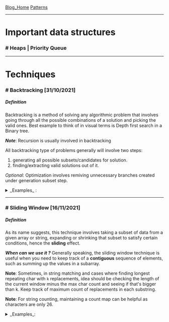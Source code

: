 [Blog_Home](https://beast911.github.io/practice-ds/)
[Patterns](https://hackernoon.com/14-patterns-to-ace-any-coding-interview-question-c5bb3357f6ed)

---
# Important data structures

### # Heaps | Priority Queue

---

# Techniques

### # Backtracking [31/10/2021]

##### Definition

Backtracking is a method of solving any algorithmic problem that involves going through all the possible combinations of a solution and picking the valid ones. Best example to think of in visual terms is Depth first search in a Binary tree.

**_Note_**: Recursion is usually involved in backtracking

All backtracking type of problems generally will involve two steps:

1. generating all possible subsets/candidates for solution.
2. finding/extracting valid solutions out of it.

_Optional_: Optimization involves remiving unnecessary branches created under generation subset step.

<details>
<summary>_Examples_ :</summary>
<p>

- Given `n` pairs of parentheses, write a function to _generate all combinations of well-formed parentheses_.

- Given a directed acyclic graph (**DAG**) of `n` nodes labeled from `0` to `n - 1`, find all possible paths from node `0` to node `n - 1` and return them in **any order**. **[Learned]**

  **Note**: When processing DAG, remember that everything will point to an empty location with no further nodes, i.e: [] element, also remember, no cycles in the graph.

- You have `n` `tiles`, where each tile has one letter `tiles[i]` printed on it.

  Return _the number of possible non-empty sequences of letters_ you can make using the letters printed on those `tiles`. **[Learned]**

- A **happy string** is a string that:

  - consists only of letters of the set `['a', 'b', 'c']`.
  - `s[i] != s[i + 1]` for all values of `i` from `1` to `s.length - 1` (string is 1-indexed).

  For example, strings **"abc", "ac", "b"** and **"abcbabcbcb"** are all happy strings and strings **"aa", "baa"** and **"ababbc"** are not happy strings.

  Given two integers `n` and `k`, consider a list of all happy strings of length `n` sorted in lexicographical order.

  Return _the kth string_ of this list or return an **empty string** if there are less than `k` happy strings of length `n`. **[Solved]**

- Given a string `s`, we can transform every letter individually to be lowercase or uppercase to create another string.

  Return _a list of all possible strings we could create_. You can return the output in **any order**. **[Solved]**

- Given an array `nums` of distinct integers, return _all the possible permutations_. You can return the answer in **any order**. **[Solved]**

- Given an integer array `nums` of **unique** elements, return _all possible subsets (the power set)_.

  The solution set **must not** contain duplicate subsets. Return the solution in **any order**. **[Learned]**

- Given `n` pairs of parentheses, write a function to _generate all combinations of well-formed parentheses_. **[Solved]**

- In a gold mine `grid` of size `m x n`, each cell in this mine has an integer representing the amount of gold in that cell, `0` if it is empty.

  Return the maximum amount of gold you can collect under the conditions:

  - Every time you are located in a cell you will collect all the gold in that cell.
  - From your position, you can walk one step to the left, right, up, or down.
  - You can't visit the same cell more than once.
  - Never visit a cell with `0` gold.
  - You can start and stop collecting gold from **any** position in the grid that has some gold.

- Suppose you have `n` integers labeled `1` through `n`. A permutation of those `n` integers `perm` (**1-indexed**) is considered a **beautiful arrangement** if for every `i` (`1 <= i <= n`), **either** of the following is true:

  - `perm[i]` is divisible by `i`.
  - `i` is divisible by `perm[i]`.

  Given an integer `n`, return _the **number** of the **beautiful arrangements** that you can construct_. **[Learned]**

- Find all valid combinations of `k` numbers that sum up to `n` such that the following conditions are true:

  - Only numbers `1` through `9` are used.
  - Each number is used **at most once**.

  Return _a list of all possible valid combinations_. The list must not contain the same combination twice, and the combinations may be returned in any order. **[Solved]**

- Given an array of strings `nums` containing `n` **unique** binary strings each of length `n`, return _a binary string of length_ `n` _that **does not appear** in_ `nums`_. If there are multiple answers, you may return **any** of them_. **[Solved but may need to optimize]**

- You are given an integer array `jobs`, where `jobs[i]` is the amount of time it takes to complete the `ith` job.

  There are `k` workers that you can assign jobs to. Each job should be assigned to **exactly** one worker. The **working time** of a worker is the sum of the time it takes to complete all jobs assigned to them. Your goal is to devise an optimal assignment such that the **maximum working time** of any worker is **minimized**.

  _Return the **minimum** possible **maximum working time** of any assignment._ **[Learned]**

  **Note**: Creating all possible combinations of valid scenarios is the key. optimization involves removing unnecessary branches.

  This is a NP-complete problem, i.e solution is obtained in polynomial time.

- Given an integer array nums and an integer k, return true if it is possible to divide this array into k non-empty subsets whose sums are all equal. **[Learned]**

  _Note_: need different type of optimization here because the result is a binary form of either true or false and not a collection from k^n to k\*2^n

- **[1774. Closest Dessert Cost]** You would like to make dessert and are preparing to buy the ingredients. You have `n` ice cream base flavors and `m` types of toppings to choose from. You must follow these rules when making your dessert:

  - There must be **exactly one** ice cream base.
  - You can add **one or more** types of topping or have no toppings at all.
  - There are **at most two** of **each type** of topping.

  You are given three inputs:

  - `baseCosts`, an integer array of length `n`, where each `baseCosts[i]` represents the price of the `ith` ice cream base flavor.
  - `toppingCosts`, an integer array of length `m`, where each `toppingCosts[i]` is the price of **one** of the `ith` topping.
  - `target`, an integer representing your target price for dessert.

  You want to make a dessert with a total cost as close to `target` as possible.

  Return _the closest possible cost of the dessert to_ `target`. If there are multiple, return _the **lower** one._

- **[494. Target Sum]** You are given an integer array `nums` and an integer `target`.

  You want to build an **expression** out of nums by adding one of the symbols `'+'` and `'-'` before each integer in nums and then concatenate all the integers.

  - For example, if `nums = [2, 1]`, you can add a `'+'` before `2` and a `'-'` before `1` and concatenate them to build the expression `"+2-1"`.

  Return the number of different **expressions** that you can build, which evaluates to `target`. [**Solved**](leetcode/findTargetSumWays.js)

- **[37. Sudoku Solver]** Write a program to solve a Sudoku puzzle by filling the empty cells.

  A sudoku solution must satisfy **all of the following rules**:

  1. Each of the digits `1-9` must occur exactly once in each row.
  2. Each of the digits `1-9` must occur exactly once in each column.
  3. Each of the digits `1-9` must occur exactly once in each of the 9 `3x3` sub-boxes of the grid.

  The `'.'` character indicates empty cells.
  </p>
</details>

---

### # Sliding Window [16/11/2021]

##### Definition

As its name suggests, this technique involves taking a subset of data from a given array or string, expanding or shrinking that subset to satisfy certain conditions, hence the **sliding** effect.

**_When can we use it ?_** Generally speaking, the sliding window technique is useful when you need to keep track of a **contiguous** sequence of elements, such as summing up the values in a subarray.

**Note**: Sometimes, in string matching and cases where finding longest repeating char with `k` replacements, idea should be checking the length of the current window minus the max char count and seeing if that's bigger than k. Keep track of maximum count of replacements in each substring.

**Note**: For string counting, maintaining a count map can be helpful as characters are only 26.

<details>
<summary>_Examples_:</summary>
<p>

- **[1876. Substrings of Size Three with Distinct Characters]** A string is **good** if there are no repeated characters.

  Given a string `s`, return _the number of **good substrings** of length **three** in_ `s`.

  Note that if there are multiple occurrences of the same substring, every occurrence should be counted.

  A **substring** is a contiguous sequence of characters in a string. [**Solved**](leetcode/countGoodSubstrings.js)

- **[1343. Number of Sub-arrays of Size K and Average Greater than or Equal to Threshold]** Given an array of integers `arr` and two integers `k` and `threshold`.

  Return _the number of sub-arrays_ of size `k` and average greater than or equal to `threshold`. [**Solved**](leetcode/numOfSubarrays.js)

- **[1004. Max Consecutive Ones III]** Given a binary array `nums` and an integer `k`, return _the maximum number of consecutive_ `1`_'s in the array if you can flip at most_ `k` `0`'s. [**Learned**](leetcode/longestOnes.js)

- **[1358. Number of Substrings Containing All Three Characters]** Given a string `s` consisting only of characters _a_, _b_ and _c_.

  Return the number of substrings containing **at least** one occurrence of all these characters _a_, _b_ and _c_.[**Learned**](leetcode/numberOfSubstrings.js)

- **[1493. Longest Subarray of 1's After Deleting One Element]** Given a binary array nums, you should delete one element from it.

  Return the size of the longest non-empty subarray containing only 1's in the resulting array. Return 0 if there is no such subarray. [**Learned**](leetcode/longestSubarray.js)

- **[1031. Maximum Sum of Two Non-Overlapping Subarrays]** Given an integer array nums and two integers firstLen and secondLen, return the maximum sum of elements in two non-overlapping subarrays with lengths firstLen and secondLen.

  The array with length firstLen could occur before or after the array with length secondLen, but they have to be non-overlapping.

  A subarray is a contiguous part of an array.[**Need to come back for this**](leetcode/maxSumTwoNoOverlap.js)

- **[1052. Grumpy Bookstore Owner]** There is a bookstore owner that has a store open for n minutes. Every minute, some number of customers enter the store. You are given an integer array customers of length n where customers[i] is the number of the customer that enters the store at the start of the ith minute and all those customers leave after the end of that minute.

  On some minutes, the bookstore owner is grumpy. You are given a binary array grumpy where grumpy[i] is 1 if the bookstore owner is grumpy during the ith minute, and is 0 otherwise.

  When the bookstore owner is grumpy, the customers of that minute are not satisfied, otherwise, they are satisfied.

  The bookstore owner knows a secret technique to keep themselves not grumpy for minutes consecutive minutes, but can only use it once.

  Return the maximum number of customers that can be satisfied throughout the day. [**Learned**](leetcode/maxSatisfied.js)

- **[992. Subarrays with K Different Integers]** Given an integer array nums and an integer k, return the number of good subarrays of nums.

  A good array is an array where the number of different integers in that array is exactly k.

  For example, [1,2,3,1,2] has 3 different integers: 1, 2, and 3.[**Learned**](leetcode/subarraysWithKDistinct.js)

- **[718. Maximum Length of Repeated Subarray]** Given two integer arrays nums1 and nums2, return the maximum length of a subarray that appears in both arrays. [**Learned**](leetcode/findLength.js)
  _Note_: this is actually DP. Come back to this question again. Important concept to learn.

- **[438. Find All Anagrams in a String]** Given two strings s and p, return an array of all the start indices of p's anagrams in s. You may return the answer in any order.

  An Anagram is a word or phrase formed by rearranging the letters of a different word or phrase, typically using all the original letters exactly once. [**Learned**](leetcode/findAnagrams.js)

  _Note_: this is string matching. technique involved should be similar to Rabin-Karp algorithm for pattern match. Trick is to remember different mechanisms to compare strings like:
    - ASCII pattern match
    - exact string match
    - Modulo hash value match
  Come back to it when coming for string related questions.

- **[904. Fruit Into Baskets]** You are visiting a farm that has a single row of fruit trees arranged from left to right. The trees are represented by an integer array fruits where fruits[i] is the type of fruit the ith tree produces.

  You want to collect as much fruit as possible. However, the owner has some strict rules that you must follow:

  - You only have two baskets, and each basket can only hold a single type of fruit. There is no limit on the amount of fruit each basket can hold.
  - Starting from any tree of your choice, you must pick exactly one fruit from every tree (including the start tree) while moving to the right. The picked fruits must fit in one of your baskets.
  - Once you reach a tree with fruit that cannot fit in your baskets, you must stop.
  Given the integer array fruits, return the maximum number of fruits you can pick. [**Learned**](leetcode/totalFruit.js)

- **[424. Longest Repeating Character Replacement]** You are given a string s and an integer k. You can choose any character of the string and change it to any other uppercase English character. You can perform this operation at most k times.

  Return the length of the longest substring containing the same letter you can get after performing the above operations.[**Learned**](leetcode/characterReplacement.js)

- **[3. Longest Substring Without Repeating Characters]** Given a string s, find the length of the longest substring without repeating characters.[**Learned**](leetcode/lengthOfLongestSubstring.js)

- **[862. Shortest Subarray with Sum at Least K]** Given an integer array nums and an integer k, return the length of the shortest non-empty subarray of nums with a sum of at least k. If there is no such subarray, return -1.[**Learned**](leetcode/shortestSubarray.js)

- **[76. Minimum Window Substring]** Given two strings s and t of lengths m and n respectively, return the minimum window substring of s such that every character in t (including duplicates) is included in the window. If there is no such substring, return the empty string "".[**Learned**](leetcode/minWindow.js)

</p>
</details>